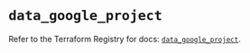 # `data_google_project`

Refer to the Terraform Registry for docs: [`data_google_project`](https://registry.terraform.io/providers/hashicorp/google/5.23.0/docs/data-sources/project).
